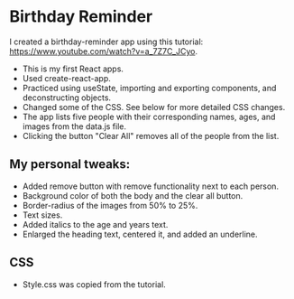 # Birthday Reminder

I created a birthday-reminder app using this tutorial: https://www.youtube.com/watch?v=a_7Z7C_JCyo.

* This is my first React apps.
* Used create-react-app.
* Practiced using useState, importing and exporting components, and deconstructing objects.
* Changed some of the CSS. See below for more detailed CSS changes.
* The app lists five people with their corresponding names, ages, and images from the data.js file.
* Clicking the button "Clear All" removes all of the people from the list.

## My personal tweaks:
* Added remove button with remove functionality next to each person.
* Background color of both the body and the clear all button.
* Border-radius of the images from 50% to 25%. 
* Text sizes.
* Added italics to the age and years text.
* Enlarged the heading text, centered it, and added an underline.


## CSS
* Style.css was copied from the tutorial.
